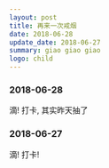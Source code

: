 ```yaml
---
layout: post
title: 再来一次戒烟
date: 2018-06-28
update_date: 2018-06-27
summary: giao giao giao
logo: child
---
```


### 2018-06-28

滴! 打卡, 其实昨天抽了

### 2018-06-27

滴! 打卡!
